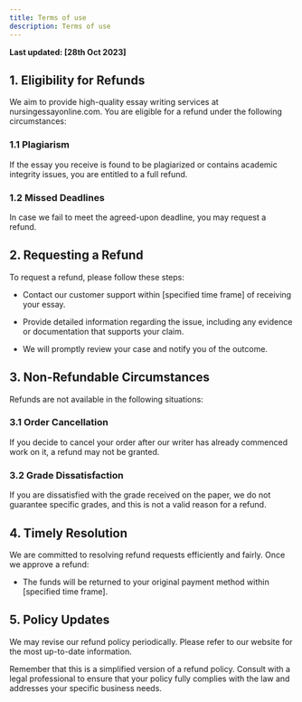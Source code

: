 ```yaml
---
title: Terms of use
description: Terms of use
---
```


**Last updated: [28th Oct 2023]**

## 1. Eligibility for Refunds

We aim to provide high-quality essay writing services at nursingessayonline.com. You are eligible for a refund under the following circumstances:

### 1.1 Plagiarism

If the essay you receive is found to be plagiarized or contains academic integrity issues, you are entitled to a full refund.

### 1.2 Missed Deadlines

In case we fail to meet the agreed-upon deadline, you may request a refund.

## 2. Requesting a Refund

To request a refund, please follow these steps:

- Contact our customer support within [specified time frame] of receiving your essay.

- Provide detailed information regarding the issue, including any evidence or documentation that supports your claim.

- We will promptly review your case and notify you of the outcome.

## 3. Non-Refundable Circumstances

Refunds are not available in the following situations:

### 3.1 Order Cancellation

If you decide to cancel your order after our writer has already commenced work on it, a refund may not be granted.

### 3.2 Grade Dissatisfaction

If you are dissatisfied with the grade received on the paper, we do not guarantee specific grades, and this is not a valid reason for a refund.

## 4. Timely Resolution

We are committed to resolving refund requests efficiently and fairly. Once we approve a refund:

- The funds will be returned to your original payment method within [specified time frame].

## 5. Policy Updates

We may revise our refund policy periodically. Please refer to our website for the most up-to-date information.

Remember that this is a simplified version of a refund policy. Consult with a legal professional to ensure that your policy fully complies with the law and addresses your specific business needs.
